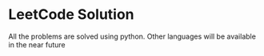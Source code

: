 # LeetCode Solution

All the problems are solved using python. Other languages will be available in the near future

